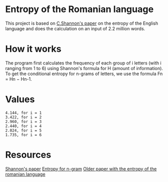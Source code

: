 # Entropy of the Romanian language
This project is based on [C.Shannon's paper](http://languagelog.ldc.upenn.edu/myl/Shannon1950.pdf)  on the entropy of the English language and does the calculation on an input of 2.2 million words.

# How it works
The program first calculates the frequency of each group of i letters (with i ranging from 1 to 6) using Shannon's formula for H (amount of information).
To get the conditional entropy for n-grams of letters, we use the formula Fn = Hn − Hn-1.

# Values
```
4.144, for i = 1
3.422, for i = 2
2.960, for i = 3
2.440, for i = 4
2.024, for i = 5
1.735, for i = 6
```

# Resources
[Shannon's paper](http://languagelog.ldc.upenn.edu/myl/Shannon1950.pdf)
[Entropy for n-gram](http://normal-extensions.com/2013/08/04/entropy-for-n-grams/)
[Older paper with the entropy of the romanian language](http://dspace.bcu-iasi.ro/static/web/viewer.html?file=http://dspace.bcu-iasi.ro/bitstream/handle/123456789/3388/Novak%2c%20L.%2c%20Experimentul%20de%20predictie%20si%20entropia%20limbii%20romane%2c%20SCL%2c1968%2c%20An%2019%2c%20Nr.3%2c%20p.209-236.pdf?sequence=1&isAllowed=y)

